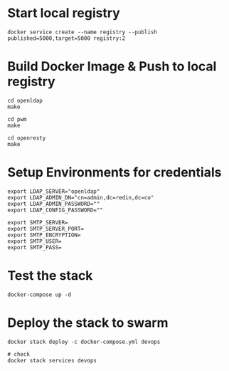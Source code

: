 # Start local registry
```
docker service create --name registry --publish published=5000,target=5000 registry:2
```

# Build Docker Image & Push to local registry
```
cd openldap
make

cd pwm
make

cd openresty
make
```

# Setup Environments for credentials

```
export LDAP_SERVER="openldap"
export LDAP_ADMIN_DN="cn=admin,dc=redin,dc=co"
export LDAP_ADMIN_PASSWORD=""
export LDAP_CONFIG_PASSWORD=""

export SMTP_SERVER=
export SMTP_SERVER_PORT=
export SMTP_ENCRYPTION=
export SMTP_USER=
export SMTP_PASS=
```

# Test the stack
```
docker-compose up -d
```

# Deploy the stack to swarm
```
docker stack deploy -c docker-compose.yml devops

# check
docker stack services devops
```
